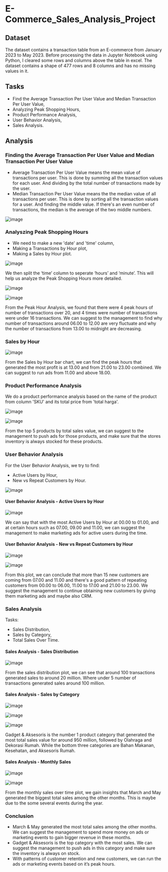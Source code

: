 # E-Commerce_Sales_Analysis_Project

## Dataset
The dataset contains a transaction table from an E-commerce from January 2023 to May 2023. Before processing the data in Jupyter Notebook
using Python, I cleared some rows and columns above the table in excel. The dataset contains a shape of 477 rows and 8 columns and has no missing values in it.

## Tasks
- Find the Average Transaction Per User Value and Median Transaction Per User Value,
- Analyzing Peak Shopping Hours,
- Product Performance Analysis,
- User Behavior Analysis,
- Sales Analysis.

## Analysis

### Finding the Average Transaction Per User Value and Median Transaction Per User Value
- Average Transaction Per User Value means the mean value of transactions per user. This is done by summing all the transaction values for each user. And dividing by the total number of transactions made by the user.
- Median Transaction Per User Value means the the median value of all transactions per user. This is done by sorting all the transaction values for a user. And finding the middle value. If there's an even number of transactions, the median is the average of the two middle numbers.

![image](https://github.com/CountingCrows/E-Commerce_Sales_Analysis_Project/assets/85608120/afb9794e-7837-44ee-ada5-4634cfccc6e8)

### Analyszing Peak Shopping Hours
- We need to make a new 'date' and 'time' column,
- Making a Transactions by Hour plot,
- Making a Sales by Hour plot.

![image](https://github.com/CountingCrows/E-Commerce_Sales_Analysis_Project/assets/85608120/66d3a955-bd29-4d37-8d0d-29f77e8b61f2)

We then split the ‘time’ column to seperate ‘hours’ and ‘minute’. This will help us analyze the Peak Shopping Hours more detailed.

![image](https://github.com/CountingCrows/E-Commerce_Sales_Analysis_Project/assets/85608120/1d7db5cc-2d59-427b-87b2-d082cdd2f76d)

![image](https://github.com/CountingCrows/E-Commerce_Sales_Analysis_Project/assets/85608120/97aeae74-fd17-40c9-bd34-7ef8a7baeb84)

From the Peak Hour Analysis, we found that there were 4 peak hours of number of transactions over 20, and 4 times were number of transactions were under 16 transactions. We can suggest to the management to find why number of transactions around 06.00 to 12.00 are very fluctuate and why the number of transactions from 13.00 to midnight are decreasing.

### Sales by Hour

![image](https://github.com/CountingCrows/E-Commerce_Sales_Analysis_Project/assets/85608120/f142f3b8-e421-43ed-8e5a-cf1d8ecff9ce)

From the Sales by Hour bar chart, we can find the peak hours that generated the most profit is at 13.00 and from 21.00 to 23.00 combined. We can suggest to run ads from 11.00 and above 18.00.

### Product Performance Analysis 
We do a product performance analysis based on the name of the product from column 'SKU' and its total price from 'total harga'.

![image](https://github.com/CountingCrows/E-Commerce_Sales_Analysis_Project/assets/85608120/7ec9dc30-cf82-4cf2-9769-83f7fd596dc0)

![image](https://github.com/CountingCrows/E-Commerce_Sales_Analysis_Project/assets/85608120/e200a5c9-2401-4f99-8e66-9b8733fcd010)

From the top 5 products by total sales value, we can suggest to the management to push ads for those products, and make sure that the stores inventory is always stocked for these products.

### User Behavior Analysis
For the User Behavior Analysis, we try to find:
  - Active Users by Hour,
  - New vs Repeat Customers by Hour.

![image](https://github.com/CountingCrows/E-Commerce_Sales_Analysis_Project/assets/85608120/f8e352eb-495a-4d5c-8836-4c4e4fb3568c)

#### User Behavior Analysis - Active Users by Hour

![image](https://github.com/CountingCrows/E-Commerce_Sales_Analysis_Project/assets/85608120/ee0e7a97-4708-47b3-89e2-26d29f338532)

We can say that with the most Active Users by Hour at 00.00 to 01.00, and at certain hours such as 07.00, 09.00 and 11.00, we can suggest the management to make marketing ads for active users during the time.

#### User Behavior Analysis - New vs Repeat Customers by Hour

![image](https://github.com/CountingCrows/E-Commerce_Sales_Analysis_Project/assets/85608120/9d771c0d-5589-4a77-ab0c-90d7282c5549)

![image](https://github.com/CountingCrows/E-Commerce_Sales_Analysis_Project/assets/85608120/03b7cffd-69b5-437c-8839-ff403699b98b)

From this plot, we can conclude that more than 15 new customers are coming from 07.00 and 11.00 and there's a good pattern of repeating customers from 00.00 to 06.00, 11.00 to 17.00 and 21.00 to 23.00. We suggest the management to continue obtaining new customers by giving them marketing ads and maybe also CRM.

### Sales Analysis
Tasks:
  - Sales Distribution,
  - Sales by Category,
  - Total Sales Over Time.

#### Sales Analysis - Sales Distribution

![image](https://github.com/CountingCrows/E-Commerce_Sales_Analysis_Project/assets/85608120/1f515e2e-40d2-4556-9a85-5d3e5773a001)

From the sales distribution plot, we can see that around 100 transactions generated sales to around 20 million. Where under 5 number of transactions generated sales around 100 million.

#### Sales Analysis - Sales by Category

![image](https://github.com/CountingCrows/E-Commerce_Sales_Analysis_Project/assets/85608120/c30e929f-b3f7-4706-a23b-7a56e18d973b)

![image](https://github.com/CountingCrows/E-Commerce_Sales_Analysis_Project/assets/85608120/5755f37d-4062-4f1d-9930-f86144456af5)

![image](https://github.com/CountingCrows/E-Commerce_Sales_Analysis_Project/assets/85608120/4b7c0734-7e7e-4fbd-8ed0-904ee3321ebb)

Gadget & Aksesoris is the number 1 product category that generated the most total sales value for around 950 million, followed by Olahraga and Dekorasi Rumah. While the bottom three categories are Bahan Makanan, Kesehatan, and Aksesoris Rumah.

#### Sales Analysis - Monthly Sales

![image](https://github.com/CountingCrows/E-Commerce_Sales_Analysis_Project/assets/85608120/b45eff76-76f8-463d-8ead-03926df3af47)

![image](https://github.com/CountingCrows/E-Commerce_Sales_Analysis_Project/assets/85608120/500989c1-cd09-4fb2-867c-e62b0d21cb49)

From the monthly sales over time plot, we gain insights that March and May generated the biggest total sales among the other months. This is maybe due to the some several events during the year.

### Conclusion
- March & May generated the most total sales among the other months. We  can suggest the management to spend more money on ads or marketing events to gain bigger revenue in these months.
- Gadget & Aksesoris is the top category with the most sales. We can suggest the management to push ads in this category and make sure the inventory is always on stock.
- With patterns of customer retention and new customers, we can run the ads or marketing events based on it’s peak hours.
